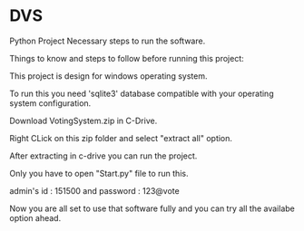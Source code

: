 # DVS
Python Project
Necessary steps to run the software.

Things to know and steps to follow before running this project:

  This project is design for windows operating system.
  
  To run this you need 'sqlite3' database compatible with your operating system configuration.
  
  Download VotingSystem.zip in C-Drive.
  
  Right CLick on this zip folder and select "extract all" option.
  
  After extracting in c-drive you can run the project.
  
  Only you have to open "Start.py" file to run this.
  
  admin's id : 151500 and password : 123@vote
  
  Now you are all set to use that software fully and you can try all the availabe option ahead.
